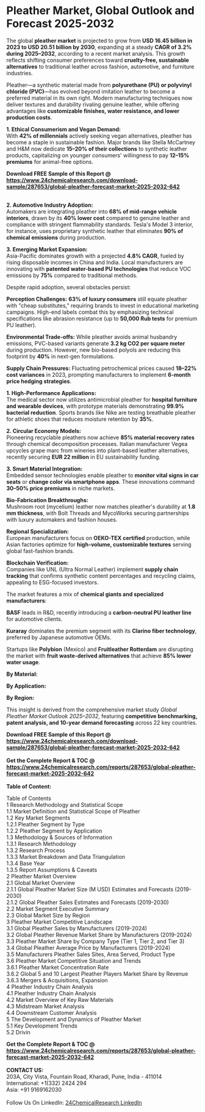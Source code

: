 <h1>Pleather Market, Global Outlook and Forecast 2025-2032</h1><p>The global <strong>pleather market</strong> is projected to grow from <strong>USD 16.45 billion in 2023 to USD 20.51 billion by 2030</strong>, expanding at a steady <strong>CAGR of 3.2% during 2025–2032</strong>, according to a recent market analysis. This growth reflects shifting consumer preferences toward <strong>cruelty-free, sustainable alternatives</strong> to traditional leather across fashion, automotive, and furniture industries.</p><p>Pleather—a synthetic material made from <strong>polyurethane (PU) or polyvinyl chloride (PVC)</strong>—has evolved beyond imitation leather to become a preferred material in its own right. Modern manufacturing techniques now deliver textures and durability rivaling genuine leather, while offering advantages like <strong>customizable finishes, water resistance, and lower production costs</strong>.</p><p><strong>1. Ethical Consumerism and Vegan Demand:</strong><br>
With <strong>42% of millennials</strong> actively seeking vegan alternatives, pleather has become a staple in sustainable fashion. Major brands like Stella McCartney and H&amp;M now dedicate <strong>15–20% of their collections</strong> to synthetic leather products, capitalizing on younger consumers' willingness to pay <strong>12–15% premiums</strong> for animal-free options.</p><div><b>Download FREE Sample of this Report @ 
            <a href="https://www.24chemicalresearch.com/download-sample/287653/global-pleather-forecast-market-2025-2032-642">
            https://www.24chemicalresearch.com/download-sample/287653/global-pleather-forecast-market-2025-2032-642</a></b></div><br><p><strong>2. Automotive Industry Adoption:</strong><br>
Automakers are integrating pleather into <strong>68% of mid-range vehicle interiors</strong>, drawn by its <strong>40% lower cost</strong> compared to genuine leather and compliance with stringent flammability standards. Tesla's Model 3 interior, for instance, uses proprietary synthetic leather that eliminates <strong>90% of chemical emissions</strong> during production.</p><p><strong>3. Emerging Market Expansion:</strong><br>
Asia-Pacific dominates growth with a projected <strong>4.8% CAGR</strong>, fueled by rising disposable incomes in China and India. Local manufacturers are innovating with <strong>patented water-based PU technologies</strong> that reduce VOC emissions by <strong>75%</strong> compared to traditional methods.</p><p>Despite rapid adoption, several obstacles persist:</p><p><strong>Perception Challenges:</strong> <strong>63% of luxury consumers</strong> still equate pleather with "cheap substitutes," requiring brands to invest in educational marketing campaigns. High-end labels combat this by emphasizing technical specifications like abrasion resistance (up to <strong>50,000 Rub tests</strong> for premium PU leather).</p><p><strong>Environmental Trade-offs:</strong> While pleather avoids animal husbandry emissions, PVC-based variants generate <strong>3.2 kg CO2 per square meter</strong> during production. However, new bio-based polyols are reducing this footprint by <strong>40%</strong> in next-gen formulations.</p><p><strong>Supply Chain Pressures:</strong> Fluctuating petrochemical prices caused <strong>18–22% cost variances</strong> in 2023, prompting manufacturers to implement <strong>6-month price hedging strategies</strong>.</p><p><strong>1. High-Performance Applications:</strong><br>
The medical sector now utilizes antimicrobial pleather for <strong>hospital furniture and wearable devices</strong>, with prototype materials demonstrating <strong>99.9% bacterial reduction</strong>. Sports brands like Nike are testing breathable pleather for athletic shoes that reduces moisture retention by <strong>35%</strong>.</p><p><strong>2. Circular Economy Models:</strong><br>
Pioneering recyclable pleathers now achieve <strong>85% material recovery rates</strong> through chemical decomposition processes. Italian manufacturer Vegea upcycles grape marc from wineries into plant-based leather alternatives, recently securing <strong>EUR 22 million</strong> in EU sustainability funding.</p><p><strong>3. Smart Material Integration:</strong><br>
Embedded sensor technologies enable pleather to <strong>monitor vital signs in car seats</strong> or <strong>change color via smartphone apps</strong>. These innovations command <strong>30–50% price premiums</strong> in niche markets.</p><p><strong>Bio-Fabrication Breakthroughs:</strong><br>
    Mushroom root (mycelium) leather now matches pleather's durability at <strong>1.8 mm thickness</strong>, with Bolt Threads and MycoWorks securing partnerships with luxury automakers and fashion houses.</p><p><strong>Regional Specialization:</strong><br>
    European manufacturers focus on <strong>OEKO-TEX certified</strong> production, while Asian factories optimize for <strong>high-volume, customizable textures</strong> serving global fast-fashion brands.</p><p><strong>Blockchain Verification:</strong><br>
    Companies like UNL (Ultra Normal Leather) implement <strong>supply chain tracking</strong> that confirms synthetic content percentages and recycling claims, appealing to ESG-focused investors.</p><p>The market features a mix of <strong>chemical giants and specialized manufacturers</strong>:</p><p><strong>BASF</strong> leads in R&amp;D, recently introducing a <strong>carbon-neutral PU leather line</strong> for automotive clients.</p><p><strong>Kuraray</strong> dominates the premium segment with its <strong>Clarino fiber technology</strong>, preferred by Japanese automotive OEMs.</p><p>Startups like <strong>Polybion</strong> (Mexico) and <strong>Fruitleather Rotterdam</strong> are disrupting the market with <strong>fruit waste-derived alternatives</strong> that achieve <strong>85% lower water usage</strong>.</p><p><strong>By Material:</strong></p><p><strong>By Application:</strong></p><p><strong>By Region:</strong></p><p>This insight is derived from the comprehensive market study <em>Global Pleather Market Outlook 2025–2032</em>, featuring <strong>competitive benchmarking, patent analysis, and 10-year demand forecasting</strong> across 22 key countries.</p><div><b>Download FREE Sample of this Report @ 
            <a href="https://www.24chemicalresearch.com/download-sample/287653/global-pleather-forecast-market-2025-2032-642">
            https://www.24chemicalresearch.com/download-sample/287653/global-pleather-forecast-market-2025-2032-642</a></b></div><br><div><b>Get the Complete Report & TOC @ 
            <a href="https://www.24chemicalresearch.com/reports/287653/global-pleather-forecast-market-2025-2032-642">
            https://www.24chemicalresearch.com/reports/287653/global-pleather-forecast-market-2025-2032-642</a></b></div><br>
            <b>Table of Content:</b><p>Table of Contents<br />
1 Research Methodology and Statistical Scope<br />
1.1 Market Definition and Statistical Scope of Pleather<br />
1.2 Key Market Segments<br />
1.2.1 Pleather Segment by Type<br />
1.2.2 Pleather Segment by Application<br />
1.3 Methodology & Sources of Information<br />
1.3.1 Research Methodology<br />
1.3.2 Research Process<br />
1.3.3 Market Breakdown and Data Triangulation<br />
1.3.4 Base Year<br />
1.3.5 Report Assumptions & Caveats<br />
2 Pleather Market Overview<br />
2.1 Global Market Overview<br />
2.1.1 Global Pleather Market Size (M USD) Estimates and Forecasts (2019-2030)<br />
2.1.2 Global Pleather Sales Estimates and Forecasts (2019-2030)<br />
2.2 Market Segment Executive Summary<br />
2.3 Global Market Size by Region<br />
3 Pleather Market Competitive Landscape<br />
3.1 Global Pleather Sales by Manufacturers (2019-2024)<br />
3.2 Global Pleather Revenue Market Share by Manufacturers (2019-2024)<br />
3.3 Pleather Market Share by Company Type (Tier 1, Tier 2, and Tier 3)<br />
3.4 Global Pleather Average Price by Manufacturers (2019-2024)<br />
3.5 Manufacturers Pleather Sales Sites, Area Served, Product Type<br />
3.6 Pleather Market Competitive Situation and Trends<br />
3.6.1 Pleather Market Concentration Rate<br />
3.6.2 Global 5 and 10 Largest Pleather Players Market Share by Revenue<br />
3.6.3 Mergers & Acquisitions, Expansion<br />
4 Pleather Industry Chain Analysis<br />
4.1 Pleather Industry Chain Analysis<br />
4.2 Market Overview of Key Raw Materials<br />
4.3 Midstream Market Analysis<br />
4.4 Downstream Customer Analysis<br />
5 The Development and Dynamics of Pleather Market <br />
5.1 Key Development Trends<br />
5.2 Drivin</p><div><b>Get the Complete Report & TOC @ 
            <a href="https://www.24chemicalresearch.com/reports/287653/global-pleather-forecast-market-2025-2032-642">
            https://www.24chemicalresearch.com/reports/287653/global-pleather-forecast-market-2025-2032-642</a></b></div><br><b>CONTACT US:</b><br>
            203A, City Vista, Fountain Road, Kharadi, Pune, India - 411014<br>
            International: +1(332) 2424 294<br>
            Asia: +91 9169162030 <br><br>
            Follow Us On LinkedIn: <a href="https://www.linkedin.com/company/24chemicalresearch/">24ChemicalResearch LinkedIn</a>